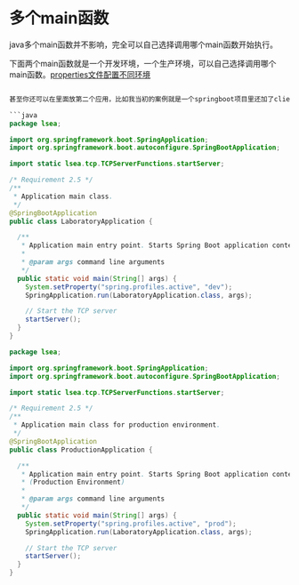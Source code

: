 # 多个main函数

java多个main函数并不影响，完全可以自己选择调用哪个main函数开始执行。

下面两个main函数就是一个开发环境，一个生产环境，可以自己选择调用哪个main函数。[properties文件配置不同环境](../../../后端学习/SpringBoot/properties文件配置不同环境.md)
```java

甚至你还可以在里面放第二个应用，比如我当初的案例就是一个springboot项目里还加了client的ui项目。

```java
package lsea;

import org.springframework.boot.SpringApplication;
import org.springframework.boot.autoconfigure.SpringBootApplication;

import static lsea.tcp.TCPServerFunctions.startServer;

/* Requirement 2.5 */
/**
 * Application main class.
 */
@SpringBootApplication
public class LaboratoryApplication {

  /**
   * Application main entry point. Starts Spring Boot application context.
   *
   * @param args command line arguments
   */
  public static void main(String[] args) {
    System.setProperty("spring.profiles.active", "dev");
    SpringApplication.run(LaboratoryApplication.class, args);

    // Start the TCP server
    startServer();
  }
}
```

```java
package lsea;

import org.springframework.boot.SpringApplication;
import org.springframework.boot.autoconfigure.SpringBootApplication;

import static lsea.tcp.TCPServerFunctions.startServer;

/* Requirement 2.5 */
/**
 * Application main class for production environment.
 */
@SpringBootApplication
public class ProductionApplication {

  /**
   * Application main entry point. Starts Spring Boot application context.
   * (Production Environment)
   *
   * @param args command line arguments
   */
  public static void main(String[] args) {
    System.setProperty("spring.profiles.active", "prod");
    SpringApplication.run(LaboratoryApplication.class, args);

    // Start the TCP server
    startServer();
  }
}
```